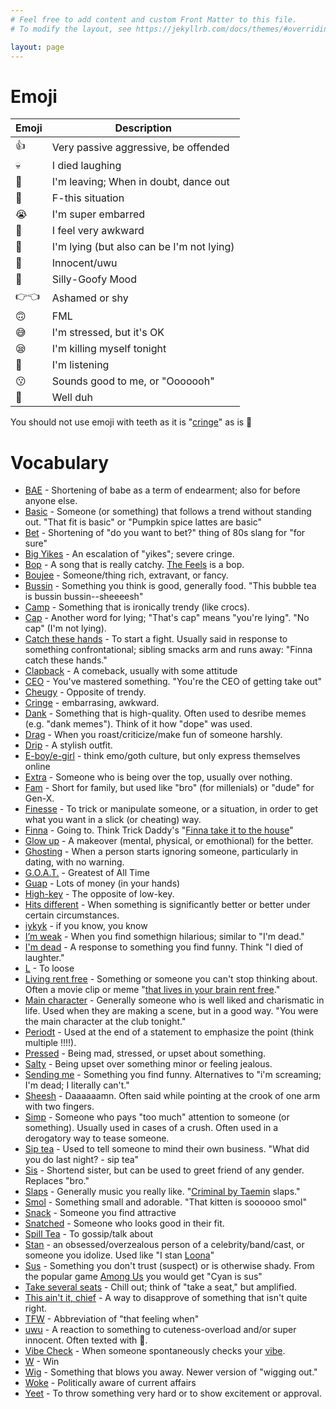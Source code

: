 ```yaml
---
# Feel free to add content and custom Front Matter to this file.
# To modify the layout, see https://jekyllrb.com/docs/themes/#overriding-theme-defaults

layout: page
---
```


# Emoji

| Emoji | Description |
| ----------- | ----------- |
| 👍 | Very passive aggressive, be offended |
| 💀 | I died laughing |
| 💃 | I'm leaving; When in doubt, dance out |
| 🤠 | F-this situation |
| 😭 | I'm super embarred |
| 🧍 | I feel very awkward  |
| 🧢 | I'm lying (but also can be I'm not lying) |
| 🥺 | Innocent/uwu |
| 🤪 | Silly-Goofy Mood |
| 👉👈 | Ashamed or shy |
| 🙃 | FML |
| 😅 | I'm stressed, but it's OK |
| 😪 | I'm killing myself tonight |
| 👀 | I'm listening |
| 😗 | Sounds good to me, or "Ooooooh"|
| 💁 | Well duh |

You should not use emoji with teeth as it is "[cringe](https://www.urbandictionary.com/define.php?term=Cringe)" as is 🤯

# Vocabulary

* [BAE](https://www.urbandictionary.com/define.php?term=Bae) - Shortening of babe as a term of endearment; also for before anyone else. 
* [Basic](https://www.urbandictionary.com/define.php?term=Basic) - Someone (or something) that follows a trend without standing out. "That fit is basic" or "Pumpkin spice lattes are basic"
* [Bet](https://www.urbandictionary.com/define.php?term=Bet) - Shortening of "do you want to bet?" thing of 80s slang for "for sure"
* [Big Yikes](https://www.urbandictionary.com/define.php?term=Big%20yike) - An escalation of "yikes"; severe cringe.
* [Bop](https://www.urbandictionary.com/define.php?term=bop) - A song that is really catchy. [The Feels](https://www.youtube.com/watch?v=f5_wn8mexmM) is a bop.
* [Boujee](https://www.urbandictionary.com/define.php?term=Boujee) - Someone/thing rich, extravant, or fancy.
* [Bussin](https://www.urbandictionary.com/define.php?term=bussin) - Something you think is good, generally food. "This bubble tea is bussin bussin--sheeeesh"
* [Camp](https://www.urbandictionary.com/define.php?term=camp) - Something that is ironically trendy (like crocs).
* [Cap](https://www.urbandictionary.com/define.php?term=cap) - Another word for lying; "That's cap" means "you're lying". "No cap" (I'm not lying).
* [Catch these hands](https://www.urbandictionary.com/define.php?term=catch+these+hands) - To start a fight. Usually said in response to something confrontational; sibling smacks arm and runs away: "Finna catch these hands."
* [Clapback](https://www.urbandictionary.com/define.php?term=clapback) - A comeback, usually with some attitude
* [CEO](https://www.urbandictionary.com/define.php?term=CEO) - You've mastered something. "You're the CEO of getting take out"
* [Cheugy](https://www.urbandictionary.com/define.php?term=Cheugy) - Opposite of trendy. 
* [Cringe](https://www.urbandictionary.com/define.php?term=Cringe) - embarrasing, awkward.
* [Dank](https://www.urbandictionary.com/define.php?term=dank) - Something that is high-quality. Often used to desribe memes (e.g. "dank memes"). Think of it how "dope" was used.
* [Drag](https://www.urbandictionary.com/define.php?term=Drag) - When you roast/criticize/make fun of someone harshly. 
* [Drip](https://www.urbandictionary.com/define.php?term=Drip) - A stylish outfit.
* [E-boy/e-girl](https://www.urbandictionary.com/define.php?term=eboy) - think emo/goth culture, but only express themselves online
* [Extra](https://www.urbandictionary.com/define.php?term=extra) - Someone who is being over the top, usually over nothing. 
* [Fam](https://www.urbandictionary.com/define.php?term=fam) - Short for family, but used like "bro" (for millenials) or "dude" for Gen-X.
* [Finesse](https://www.urbandictionary.com/define.php?term=finesse) - To trick or manipulate someone, or a situation, in order to get what you want in a slick (or cheating) way.
* [Finna](https://www.urbandictionary.com/define.php?term=finna) - Going to. Think Trick Daddy's "[Finna take it to the house](https://www.youtube.com/watch?v=GSDMIXmctMc)" 
* [Glow up](https://www.urbandictionary.com/define.php?term=Glow+Up) - A makeover (mental, physical, or emothional) for the better.
* [Ghosting](https://www.urbandictionary.com/define.php?term=Ghosting) - When a person starts ignoring someone, particularly in dating, with no warning. 
* [G.O.A.T.](https://www.urbandictionary.com/define.php?term=goat) - Greatest of All Time
* [Guap](https://www.urbandictionary.com/define.php?term=Guap) - Lots of money (in your hands)
* [High-key](https://www.urbandictionary.com/define.php?term=highkey) - The opposite of low-key.
* [Hits different](https://www.urbandictionary.com/define.php?term=Hits%20different) - When something is significantly better or better under certain circumstances. 
* [iykyk](https://www.urbandictionary.com/define.php?term=iykyk) - if you know, you know
* [I’m weak](https://www.urbandictionary.com/define.php?term=I%27m+weak%21) - When you find somethign hilarious; similar to "I'm dead."
* [I'm dead](https://www.urbandictionary.com/define.php?term=I%27m%20Dead) - A response to something you find funny. Think "I died of laughter."
* [L](https://www.urbandictionary.com/define.php?term=L) - To loose
* [Living rent free](https://www.urbandictionary.com/define.php?term=Living%20rent%20free) - Something or someone you can't stop thinking about. Often a movie clip or meme "[that lives in your brain rent free](https://www.youtube.com/watch?v=5JcuKCXQ9Uk)."
* [Main character](https://www.urbandictionary.com/define.php?term=Main+character) - Generally someone who is well liked and charismatic in life. Used when they are making a scene, but in a good way. "You were the main character at the club tonight."
* [Periodt](https://www.urbandictionary.com/define.php?term=Periodt) - Used at the end of a statement to emphasize the point (think multiple !!!!).
* [Pressed](https://www.urbandictionary.com/define.php?term=Pressed) - Being mad, stressed, or upset about something. 
* [Salty](https://www.urbandictionary.com/define.php?term=salty) - Being upset over something minor or feeling jealous.
* [Sending me](https://www.urbandictionary.com/define.php?term=sending+me) - Something you find funny. Alternatives to "i'm screaming; I'm dead; I literally can't."
* [Sheesh](https://www.urbandictionary.com/define.php?term=Sheesh) - Daaaaaamn. Often said while pointing at the crook of one arm with two fingers.
* [Simp](https://www.urbandictionary.com/define.php?term=Simp) - Someone who pays "too much" attention to someone (or something). Usually used in cases of a crush. Often used in a derogatory way to tease someone. 
* [Sip tea](https://www.urbandictionary.com/define.php?term=sip%20tea) - Used to tell someone to mind their own business. "What did you do last night? - sip tea"
* [Sis](https://www.urbandictionary.com/define.php?term=Sis) - Shortend sister, but can be used to greet friend of any gender. Replaces "bro." 
* [Slaps](https://www.urbandictionary.com/define.php?term=slaps) - Generally music you really like. "[Criminal by Taemin](https://www.youtube.com/watch?v=hFQL7BS6lrs) slaps."
* [Smol](https://www.urbandictionary.com/define.php?term=Smol) - Something small and adorable. "That kitten is soooooo smol" 
* [Snack](https://www.urbandictionary.com/define.php?term=Snack) - Someone you find attractive
* [Snatched](https://www.urbandictionary.com/define.php?term=snatched) - Someone who looks good in their fit. 
* [Spill Tea](https://www.urbandictionary.com/define.php?term=spill+tea) - To gossip/talk about
* [Stan](https://www.urbandictionary.com/define.php?term=Stan) - an obsessed/overzealous person of a celebrity/band/cast, or someone you idolize. Used like "I stan [Loona](https://www.youtube.com/watch?v=_EEo-iE5u_A)"
* [Sus](https://www.urbandictionary.com/define.php?term=sus) - Something you don't trust (suspect) or is otherwise shady. From the popular game [Among Us](https://www.innersloth.com/games/among-us/) you would get "Cyan is sus" 
* [Take several seats](https://www.urbandictionary.com/define.php?term=take%20several%20seats) - Chill out; think of "take a seat," but amplified.  
* [This ain't it, chief](https://www.urbandictionary.com/define.php?term=This+ain%27t+it+chief) - A way to disapprove of something that isn't quite right.
* [TFW](https://www.urbandictionary.com/define.php?term=TFW) - Abbreviation of "that feeling when"
* [uwu](https://www.urbandictionary.com/define.php?term=uwu) - A reaction to something to cuteness-overload and/or super innocent. Often texted with 🥺. 
* [Vibe Check](https://www.urbandictionary.com/define.php?term=Vibe+Check) - When someone spontaneously checks your [vibe](https://www.urbandictionary.com/define.php?term=Vibe).
* [W](https://www.urbandictionary.com/define.php?term=W) - Win
* [Wig](https://www.urbandictionary.com/define.php?term=Wig) - Something that blows you away. Newer version of "wigging out." 
* [Woke](https://www.urbandictionary.com/define.php?term=Woke) - Politically aware of current affairs
* [Yeet](https://www.urbandictionary.com/define.php?term=Yeet) - To throw something very hard or to show excitement or approval. 